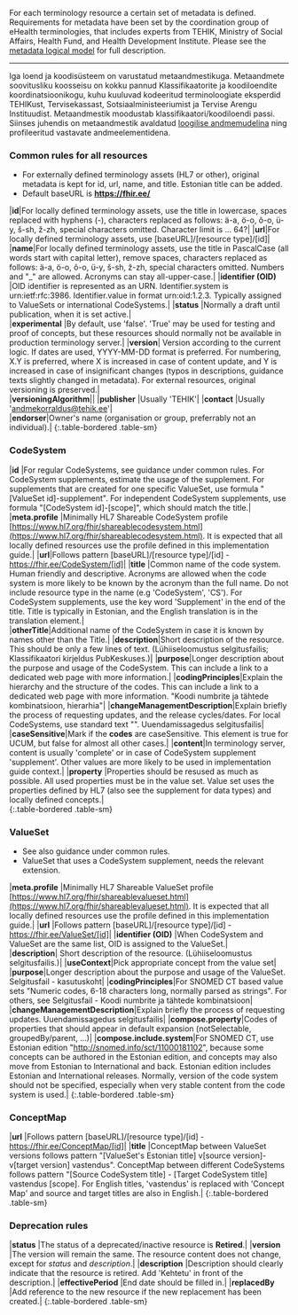For each terminology resource a certain set of metadata is defined. Requirements for metadata have been set by the coordination group of eHealth terminologies, that includes experts from TEHIK, Ministry of Social Affairs, Health Fund, and Health Development Institute. 
Please see the [metadata logical model](StructureDefinition-Metadata.html) for full description.

***

Iga loend ja koodisüsteem on varustatud metaandmestikuga. Metaandmete soovitusliku koosseisu on kokku pannud Klassifikaatorite ja koodiloendite koordinatsioonikogu, kuhu kuuluvad kodeeritud terminoloogiate eksperdid TEHIKust, Tervisekassast, Sotsiaalministeeriumist ja Tervise Arengu Instituudist. Metaandmestik moodustab klassifikaatori/koodiloendi passi. Siinses juhendis on metaandmestik avaldatud [loogilise andmemudelina](StructureDefinition-Metadata.html) ning profileeritud vastavate andmeelementidena.

### Common rules for all resources

- For externally defined terminology assets (HL7 or other), original metadata is kept for id, url, name, and title. Estonian title can be added.  
- Default baseURL is **https://fhir.ee/**  

|**id**|For locally defined terminology assets, use the title in lowercase, spaces replaced with hyphens (-), characters replaced as follows: ä-a, ö-o, õ-o, ü-y, š-sh, ž-zh, special characters omitted. Character limit is ... 64?|
|**url**|For locally defined terminology assets, use [baseURL]/[resource type]/[id]|
|**name**|For locally defined terminology assets, use the title in PascalCase (all words start with capital letter), remove spaces, characters replaced as follows: ä-a, ö-o, õ-o, ü-y, š-sh, ž-zh, special characters omitted. Numbers and "_" are allowed. Acronyms can stay all-upper-case.|
|**identifier (OID)** |OID identifier is represented as an URN. Identifier.system is urn:ietf:rfc:3986. Identifier.value in format urn:oid:1.2.3. Typically assigned to ValueSets or international CodeSystems.|
|**status** |Normally a draft until publication, when it is set active.|  
|**experimental** |By default, use 'false'. 'True' may be used for testing and proof of concepts, but these resources should normally not be available in production terminology server.| 
|**version**| Version according to the current logic. If dates are used, YYYY-MM-DD format is preferred. For numbering, X.Y is preferred, where X is increased in case of content update, and Y is increased in case of insignificant changes (typos in descriptions, guidance texts slightly changed in metadata). For external resources, original versioning is preserved.|  
|**versioningAlgorithm**||
|**publisher** |Usually 'TEHIK'|
|**contact** |Usually 'andmekorraldus@tehik.ee'|  
|**endorser**|Owner's name (organisation or group, preferrably not an individual).|
{:.table-bordered .table-sm}

### CodeSystem  

|**id** |For regular CodeSystems, see guidance under common rules. For CodeSystem supplements, estimate the usage of the supplement. For supplements that are created for one specific ValueSet, use formula "[ValueSet id]-supplement". For independent CodeSystem supplements, use formula "[CodeSystem id]-[scope]", which should match the title.|
|**meta.profile** |Minimally HL7 Shareable CodeSystem profile [https://www.hl7.org/fhir/shareablecodesystem.html](https://www.hl7.org/fhir/shareablecodesystem.html). It is expected that all locally defined resources use the profile defined in this implementation guide.|
|**url**|Follows pattern [baseURL]/[resource type]/[id] - https://fhir.ee/CodeSystem/[id]|
|**title** |Common name of the code system. Human friendly and descriptive. Acronyms are allowed when the code system is more likely to be known by the acronym than the full name. Do not include resource type in the name (e.g 'CodeSystem', 'CS'). For CodeSystem supplements, use the key word 'Supplement' in the end of the title. Title is typically in Estonian, and the English translation is in the translation element.|  
|**otherTitle**|Additional name of the CodeSystem in case it is known by names other than the Title.|
|**description**|Short description of the resource. This should be only a few lines of text. (Lühiiseloomustus selgitusfailis; Klassifikaatori kirjeldus PubKeskuses.)| 
|**purpose**|Longer description about the purpose and usage of the CodeSystem. This can include a link to a dedicated web page with more information.|
|**codingPrinciples**|Explain the hierarchy and the structure of the codes. This can include a link to a dedicated web page with more information. "Koodi numbrite ja tähtede kombinatsioon, hierarhia"|
|**changeManagementDescription**|Explain briefly the process of requesting updates, and the release cycles/dates. For local CodeSystems, use standard text "".  Uuendamissagedus selgitusfailis|
|**caseSensitive**|Mark if the **codes** are caseSensitive. This element is true for UCUM, but false for almost all other cases.|
|**content**|In terminology server, content is usually 'complete' or in case of CodeSystem supplement 'supplement'. Other values are more likely to be used in implementation guide context.|
|**property** |Properties should be resused as much as possible. All used properties must be in the value set. Value set uses the properties defined by HL7 (also see the supplement for data types) and locally defined concepts.|  
{:.table-bordered .table-sm}

### ValueSet  

- See also guidance under common rules.  
- ValueSet that uses a CodeSystem supplement, needs the relevant extension.  

|**meta.profile** |Minimally HL7 Shareable ValueSet profile [https://www.hl7.org/fhir/shareablevalueset.html](https://www.hl7.org/fhir/shareablevalueset.html). It is expected that all locally defined resources use the profile defined in this implementation guide.|
|**url** |Follows pattern [baseURL]/[resource type]/[id] - https://fhir.ee/ValueSet/[id]|
|**identifier (OID)** |When CodeSystem and ValueSet are the same list, OID is assigned to the ValueSet.|    
|**description**| Short description of the resource. (Lühiiseloomustus selgitusfailis.)|
|**useContext**|Pick appropriate concept from the value set|
|**purpose**|Longer description about the purpose and usage of the ValueSet. Selgitusfail - kasutuskoht|
|**codingPrinciples**|For SNOMED CT based value sets "Numeric codes, 6-18 characters long, normally parsed as strings". For others, see Selgitusfail - Koodi numbrite ja tähtede kombinatsioon|
|**changeManagementDescription**|Explain briefly the process of requesting updates. Uuendamissagedus selgitusfailis|
|**compose.property**|Codes of properties that should appear in default expansion (notSelectable, groupedBy/parent, ...)|
|**compose.include.system**|For SNOMED CT, use Estonian edition "http://snomed.info/sct/11000181102", because some concepts can be authored in the Estonian edition, and concepts may also move from Estonian to International and back. Estonian edition includes Estonian and International releases. Normally, version of the code system should not be specified, especially when very stable content from the code system is used.|
{:.table-bordered .table-sm}


### ConceptMap

|**url** |Follows pattern [baseURL]/[resource type]/[id] - https://fhir.ee/ConceptMap/[id]|
|**title** |ConceptMap between ValueSet versions follows pattern "[ValueSet's Estonian title] v[source version]-v[target version] vastendus". ConceptMap between different CodeSystems follows pattern "[Source CodeSystem title] - [Target CodeSystem title] vastendus [scope]. For English titles, 'vastendus' is replaced with 'Concept Map' and source and target titles are also in English.|
{:.table-bordered .table-sm}

### Deprecation rules

|**status** |The status of a deprecated/inactive resource is **Retired**.|
|**version** |The version will remain the same. The resource content does not change, except for _status_ and _description_.|
|**description** |Description should clearly indicate that the resource is retired. Add 'Kehtetu' in front of the description.|
|**effectivePeriod** |End date should be filled in.|
|**replacedBy** |Add reference to the new resource if the new replacement has been created.|
{:.table-bordered .table-sm}